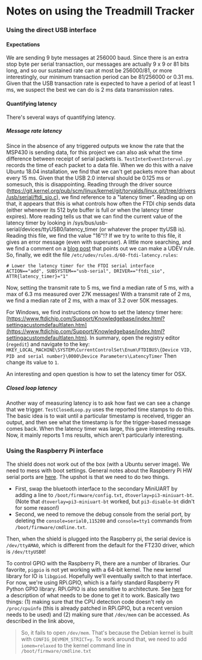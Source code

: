 # Notes on using the Treadmill Tracker

### Using the direct USB interface

#### Expectations
We are sending 9 byte messages at 256000 baud. Since there is an extra stop byte per serial
transaction, our messages are actually 9 x 9 or 81 bits long, and so our sustained rate can at
most be 256000/81, or more interestingly, our minimum transaction period can be 81/256000 or
0.31 ms. Given that the USB transaction rate is expected to have a period of at least 1 ms, we
suspect the best we can do is 2 ms data transmission rates.

#### Quantifying latency
There's several ways of quantifying latency. 

##### Message rate latency
Since in the absence of any triggered outputs we know the rate that the MSP430 is sending data,
for this project we can also ask what the time difference between receipt of serial packets is.
`TestInterEventInterval.py` records the time of each packet to a data file. When we do this
with a naive Ubuntu 18.04 installation, we find that we can't get packets more than about every
15 ms. Given that the USB 2.0 interval should be 0.125 ms or somesuch, this is disappointing.
Reading through the driver source
(https://git.kernel.org/pub/scm/linux/kernel/git/torvalds/linux.git/tree/drivers/usb/serial/ftdi_sio.c),
we find reference to a "latency timer". Reading up on that, it appears that this is what
controls how often the FTDI chip sends data (either whenever its 512 byte buffer is full *or*
when the latency timer expires). More reading tells us that we can find the current value of
the latency timer by looking in /sys/bus/usb-serial/devices/ttyUSB0/latency_timer (or whatever
the proper ttyUSB is). Reading this file, we find the value "16"!? If we try to write to this
file, it gives an error message (even with superuser). A little more searching, and we find a
comment on a [blog post](https://projectgus.com/2011/10/notes-on-ftdi-latency-with-arduino/)
that points out we can make a UDEV rule. So, finally, we edit the file
`/etc/udev/rules.d/60-ftdi-latency.rules`:

```
# Lower the latency timer for the FTDI serial interface
ACTION=="add", SUBSYSTEM=="usb-serial", DRIVER=="ftdi_sio", ATTR{latency_timer}="1"
```

Now, setting the transmit rate to 5 ms, we find a median rate of 5 ms, with a max of 6.3 ms
measured over 27K messages! With a transmit rate of 2 ms, we find a median rate of 2 ms, with a
max of 3.2 over 50K messages.

For Windows, we find instructions on how to set the latency timer here: [https://www.ftdichip.com/Support/Knowledgebase/index.html?settingacustomdefaultlaten.htm](https://www.ftdichip.com/Support/Knowledgebase/index.html?settingacustomdefaultlaten.htm). In summary, open the registry editor (`regedit`) and navigate to the key:
`HKEY_LOCAL_MACHINE\SYSTEM\CurrentControlSet\Enum\FTDIBUS\{Device VID, PID and serial number}\0000\Device Parameters\LatencyTimer`
Then change its value to `1`.

An interesting and open question is how to set the latency timer for OSX.

##### Closed loop latency
Another way of measuring latency is to ask how fast we can see a change that we trigger.
`TestClosedLoop.py` uses the reported time stamps to do this. The basic idea is to wait until a
particular timestamp is received, trigger an output, and then see what the timestamp is for the
trigger-based message comes back. When the latency timer was large, this gave interesting
results. Now, it mainly reports 1 ms results, which aren't particularly interesting.


### Using the Raspberry Pi interface
The shield does not work out of the box (with a Ubuntu server image). We need
to mess with boot settings. General notes about the Raspberry Pi HW serial ports
are [here](https://www.raspberrypi.org/documentation/configuration/uart.md). The
upshot is that we need to do two things. 

  - First, swap the bluetooth interface to the secondary MiniUART by adding a
    line to `/boot/firmware/config.txt`, `dtoverlay=pi3-miniuart-bt`. (Note that
    `dtoverlay=pi3-miniuart-bt` worked, but `pi3-disable-bt` didn't for some reason!)
  - Second, we need to remove the debug console from the serial port, by
    deleting the `console=serial0,115200` and `console=tty1` commands from
    `/boot/firmware/cmdline.txt`.


Then, when the shield is plugged into the Raspberry pi, the serial device is
`/dev/ttyAMA0`, which is different from the default for the FT230 driver, which
is `/dev/ttyUSB0`!

To control GPIO with the Raspberry Pi, there are a number of libraries. Our favorite,
`pigpio` is not yet working with a 64-bit kernel. The new kernel library for IO
is `libgpiod`. Hopefully we'll eventually switch to that interface. For now,
we're using RPi.GPIO, which is a fairly standard Raspberry PI Python GPIO
library. RPi.GPIO is also sensitive to architecture. See
[here](https://alioth-lists.debian.net/pipermail/pkg-raspi-maintainers/Week-of-Mon-20190318/000333.html)
for a description of what needs to be done to get it to work. Basically two
things: (1) making sure that the CPU detection code doesn't rely on
`/proc/cpuinfo` (this is already patched in RPi.GPIO, but a recent version needs
to be used) and (2) making sure that `/dev/mem` can be accessed. As described in
the link above, 
> So, it fails to open `/dev/mem`. That's because the Debian kernel is
> built with `CONFIG_DEVMEM_STRICT=y`. To work around that, we need to add
> `iomem=relaxed` to the kernel command line in `/boot/firmware/cmdline.txt`

